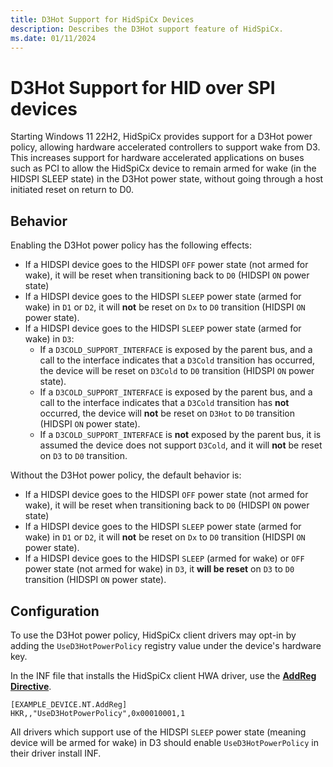 ```yaml
---
title: D3Hot Support for HidSpiCx Devices
description: Describes the D3Hot support feature of HidSpiCx.
ms.date: 01/11/2024
---
```


# D3Hot Support for HID over SPI devices

Starting Windows 11 22H2, HidSpiCx provides support for a D3Hot power policy, allowing hardware accelerated controllers to support wake from D3. This increases support for hardware accelerated applications on buses such as PCI to allow the HidSpiCx device to remain armed for wake (in the HIDSPI SLEEP state) in the D3Hot power state, without going through a host initiated reset on return to D0.

## Behavior

Enabling the D3Hot power policy has the following effects:

- If a HIDSPI device goes to the HIDSPI `OFF` power state (not armed for wake), it will be reset when transitioning back to `D0` (HIDSPI `ON` power state)
- If a HIDSPI device goes to the HIDSPI `SLEEP` power state (armed for wake) in `D1` or `D2`, it will **not** be reset on `Dx` to `D0` transition (HIDSPI `ON` power state).
- If a HIDSPI device goes to the HIDSPI `SLEEP` power state (armed for wake) in `D3`:
  - If a `D3COLD_SUPPORT_INTERFACE` is exposed by the parent bus, and a call to the interface indicates that a `D3Cold` transition has occurred, the device will be reset on `D3Cold` to `D0` transition (HIDSPI `ON` power state).
  - If a `D3COLD_SUPPORT_INTERFACE` is exposed by the parent bus, and a call to the interface indicates that a `D3Cold` transition has **not** occurred, the device will **not** be reset on `D3Hot` to `D0` transition (HIDSPI `ON` power state).
  - If a `D3COLD_SUPPORT_INTERFACE` is **not** exposed by the parent bus, it is assumed the device does not support `D3Cold`, and it will **not** be reset on `D3` to `D0` transition.

Without the D3Hot power policy, the default behavior is:

- If a HIDSPI device goes to the HIDSPI `OFF` power state (not armed for wake), it will be reset when transitioning back to `D0` (HIDSPI `ON` power state)
- If a HIDSPI device goes to the HIDSPI `SLEEP` power state (armed for wake) in `D1` or `D2`, it will **not** be reset on `Dx` to `D0` transition (HIDSPI `ON` power state).
- If a HIDSPI device goes to the HIDSPI `SLEEP` (armed for wake) or `OFF` power state (not armed for wake) in `D3`, it **will be reset** on `D3` to `D0` transition (HIDSPI `ON` power state).

## Configuration

To use the D3Hot power policy, HidSpiCx client drivers may opt-in by adding the `UseD3HotPowerPolicy` registry value under the device's hardware key.

In the INF file that installs the HidSpiCx client HWA driver, use the **[AddReg Directive](../install/inf-addreg-directive.md)**.

```inf
[EXAMPLE_DEVICE.NT.AddReg]
HKR,,"UseD3HotPowerPolicy",0x00010001,1
```

All drivers which support use of the HIDSPI `SLEEP` power state (meaning device will be armed for wake) in D3 should enable `UseD3HotPowerPolicy` in their driver install INF.
